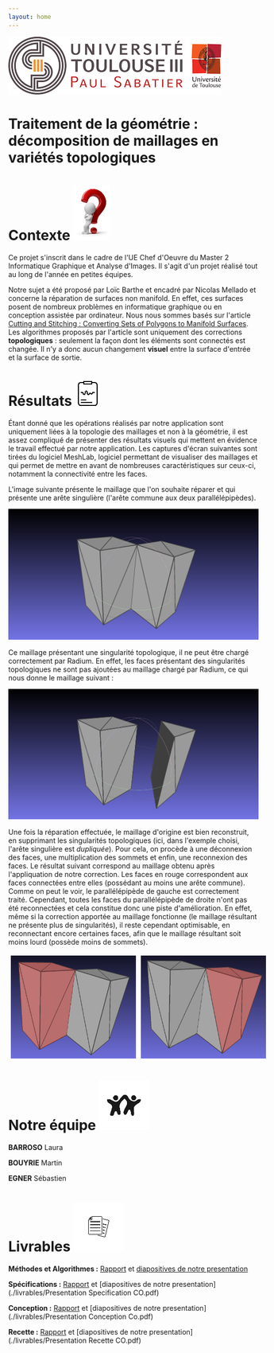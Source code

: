 ```yaml
---
layout: home
---
```


![alt text](logo-ups.png)

# Traitement de la géométrie : décomposition de maillages en variétés topologiques

# **Contexte** ![](./images/sujet.png)

Ce projet s'inscrit dans le cadre de l'UE Chef d'Oeuvre du Master 2 Informatique Graphique et Analyse d'Images.
Il s'agit d'un projet réalisé tout au long de l'année en petites équipes.

Notre sujet a été proposé par Loïc Barthe et encadré par Nicolas Mellado et concerne la réparation de surfaces non manifold.
En effet, ces surfaces posent de nombreux problèmes en informatique graphique ou en conception assistée par ordinateur.
Nous nous sommes basés sur l'article [Cutting and Stitching : Converting Sets of Polygons to Manifold Surfaces](https://pdfs.semanticscholar.org/f671/0af0fa730aef55a81499cc2f61d73cd364ee.pdf).
Les algorithmes proposés par l'article sont uniquement des corrections **topologiques** : seulement la façon dont les éléments sont connectés est changée.
Il n'y a donc aucun changement **visuel** entre la surface d'entrée et la surface de sortie.

# **Résultats** ![](./images/resultat.png)

Étant donné que les opérations réalisés par notre application sont uniquement liées à la topologie des maillages et non à la géométrie, il est assez compliqué de présenter des résultats visuels qui mettent en évidence le travail effectué par notre application. Les captures d'écran suivantes sont tirées du logiciel MeshLab, logiciel permettant de visualiser des maillages et qui permet de mettre en avant de nombreuses caractéristiques sur ceux-ci, notamment la connectivité entre les faces.

L'image suivante présente le maillage que l'on souhaite réparer et qui présente une arête singulière (l'arête commune aux deux parallélépipèdes).

![maillage_origine](images/2_rectangles.png)

Ce maillage présentant une singularité topologique, il ne peut être chargé correctement par Radium. En effet, les faces présentant des singularités topologiques ne sont pas ajoutées au maillage chargé par Radium, ce qui nous donne le maillage suivant :

![maillage_charge](images/2_rectangles_radium.png)

Une fois la réparation effectuée, le maillage d'origine est bien reconstruit, en supprimant les singularités topologiques (ici, dans l'exemple choisi, l'arête singulière est *dupliquée*). Pour cela, on procède à une déconnexion des faces, une multiplication des sommets et enfin, une reconnexion des faces. Le résultat suivant correspond au maillage obtenu après l'appliquation de notre correction. Les faces en rouge correspondent aux faces connectées entre elles (possédant au moins une arête commune). Comme on peut le voir, le parallélépipède de gauche est correctement traité. Cependant, toutes les faces du parallélépipède de droite n'ont pas été reconnectées et cela constitue donc une piste d'amélioration. En effet, même si la correction apportée au maillage fonctionne (le maillage résultant ne présente plus de singularités), il reste cependant optimisable, en reconnectant encore certaines faces, afin que le maillage résultant soit moins lourd (possède moins de sommets).

<div style="display:flex;flex-direction:row">
<img src="images/2_rectangles_left.png" width="50%" height="auto" style="margin:5px">
<img src="images/2_rectangles_right.png" width="50%" height="auto" style="margin:5px">
</div>

# **Notre équipe** ![](./images/equipe.png)

**BARROSO** Laura

**BOUYRIE** Martin

**EGNER** Sébastien

# **Livrables** ![](./images/livrable.png)

**Méthodes et Algorithmes :** [Rapport](./livrables/Chef_doeuvre_BARROSO_BOUYRIE_EGNER.pdf) et [diapositives de notre presentation](./livrables/presentation_methodes_algorithmes.pdf)

**Spécifications :** [Rapport](./livrables/Chef_d_Oeuvre_Specifications.pdf) et [diapositives de notre presentation](./livrables/Presentation Specification CO.pdf)

**Conception :** [Rapport](./livrables/CO_Conception_BARROSO_BOUYRIE_EGNER.pdf) et [diapositives de notre presentation](./livrables/Presentation Conception Co.pdf)

**Recette :** [Rapport](./livrables/Chef_doeuvre_recette_BARROSO_BOUYRIE_EGNER.pdf) et [diapositives de notre presentation](./livrables/Presentation Recette CO.pdf)
